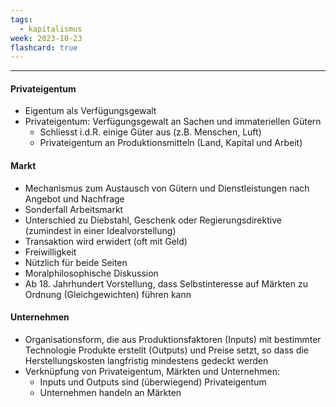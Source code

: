 ```yaml
---
tags:
  - kapitalismus
week: 2023-10-23
flashcard: true
---
```

***

#### Privateigentum
- Eigentum als Verfügungsgewalt
- Privateigentum: Verfügungsgewalt an Sachen und immateriellen Gütern
	- Schliesst i.d.R. einige Güter aus (z.B. Menschen, Luft)
	- Privateigentum an Produktionsmitteln (Land, Kapital und Arbeit)

#### Markt
- Mechanismus zum Austausch von Gütern und Dienstleistungen nach Angebot und Nachfrage
- Sonderfall Arbeitsmarkt
- Unterschied zu Diebstahl, Geschenk oder Regierungsdirektive (zumindest in einer Idealvorstellung)
- Transaktion wird erwidert (oft mit Geld)
- Freiwilligkeit
- Nützlich für beide Seiten
- Moralphilosophische Diskussion
- Ab 18. Jahrhundert Vorstellung, dass Selbstinteresse auf Märkten zu Ordnung (Gleichgewichten) führen kann

#### Unternehmen
- Organisationsform, die aus Produktionsfaktoren (Inputs) mit bestimmter Technologie Produkte erstellt (Outputs) und Preise setzt, so dass die Herstellungskosten langfristig mindestens gedeckt werden
- Verknüpfung von Privateigentum, Märkten und Unternehmen:
	- Inputs und Outputs sind (überwiegend) Privateigentum
	- Unternehmen handeln an Märkten